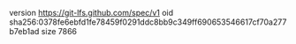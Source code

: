 version https://git-lfs.github.com/spec/v1
oid sha256:0378fe6ebfd1fe78459f0291ddc8bb9c349ff690653546617cf70a277b7eb1ad
size 7866
